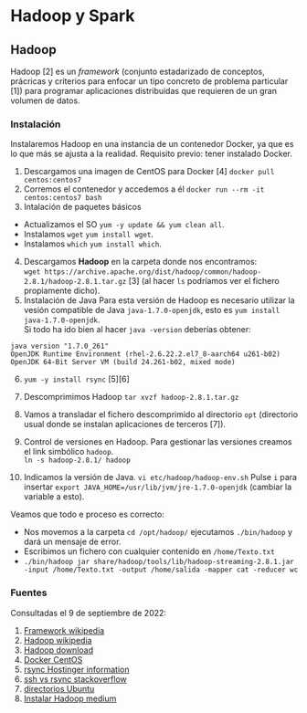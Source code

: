 # Hadoop y Spark 

## Hadoop  

Hadoop [2] es un *framework* (conjunto estadarizado de conceptos, prácricas y criterios para 
enfocar un tipo concreto de problema particular [1]) para programar aplicaciones 
distribuidas que requieren de un gran volumen de datos. 

### Instalación  

Instalaremos Hadoop en una instancia de un contenedor Docker, ya que es lo que más se ajusta a la realidad. 
Requisito previo: tener instalado Docker. 

1. Descargamos una imagen de CentOS para Docker [4] `docker pull centos:centos7`
2. Corremos el contenedor y accedemos a él `docker run --rm -it centos:centos7 bash`
3. Intalación de paquetes básicos 
-  Actualizamos el SO `yum -y update && yum clean all`. 
- Instalamos `wget` `yum install wget`. 
- Instalamos `which` `yum install which`. 
4. Descargamos **Hadoop** en la carpeta donde nos encontramos:  
   `wget https://archive.apache.org/dist/hadoop/common/hadoop-2.8.1/hadoop-2.8.1.tar.gz` [3]
   (al hacer `ls` podríamos ver el fichero propiamente dicho). 
5. Instalación de Java
Para esta versión de Hadoop es necesario utilizar la vesión compatible de Java `java-1.7.0-openjdk`, 
esto es `yum install java-1.7.0-openjdk`.   
Si todo ha ido bien al hacer `java -version` deberías obtener: 
```
java version "1.7.0_261"
OpenJDK Runtime Environment (rhel-2.6.22.2.el7_8-aarch64 u261-b02)
OpenJDK 64-Bit Server VM (build 24.261-b02, mixed mode)
```
6. `yum -y install rsync` [5][6]
7. Descomprimimos Hadoop `tar xvzf hadoop-2.8.1.tar.gz`
8. Vamos a transladar el fichero descomprimido al directorio `opt` (directorio usual donde se instalan aplicaciones de terceros [7]).
9. Control de versiones en Hadoop. Para gestionar las versiones creamos el link simbólico `hadoop`.   
`ln -s hadoop-2.8.1/ hadoop`

10. Indicamos la versión de Java. 
`vi etc/hadoop/hadoop-env.sh`
Pulse `i` para insertar 
`export JAVA_HOME=/usr/lib/jvm/jre-1.7.0-openjdk` (cambiar la variable a esto). 

Veamos que todo e proceso es correcto: 
- Nos movemos a la carpeta `cd /opt/hadoop/` ejecutamos `./bin/hadoop` y dará un mensaje de error. 
- Escribimos un fichero con cualquier contenido en `/home/Texto.txt`
- `./bin/hadoop jar share/hadoop/tools/lib/hadoop-streaming-2.8.1.jar -input /home/Texto.txt -output /home/salida -mapper cat -reducer wc`



### Fuentes 

Consultadas el 9 de septiembre de 2022: 

1. [Framework wikipedia](https://es.wikipedia.org/wiki/Framework) 
2. [Hadoop wikipedia](https://es.wikipedia.org/wiki/Apache_Hadoop)
3. [Hadoop download](https://hadoop.apache.org/release/2.8.1.html) 
4. [Docker CentOS](https://hub.docker.com/_/centos)
5. [rsync Hostinger information](https://www.hostinger.es/tutoriales/rsync-linux)
6. [ssh vs rsync stackoverflow](https://superuser.com/questions/329424/which-is-more-efficient-rsync-over-ssh-or-rsync-to-a-drive-mounted-locally-via)
7. [directorios Ubuntu](https://help.ubuntu.com/kubuntu/desktopguide/es/directories-file-systems.html)
8. [Instalar Hadoop medium](https://medium.com/@hema-chandra/cannot-execute-libexec-hdfs-config-sh-ec7c3b1a45bd)